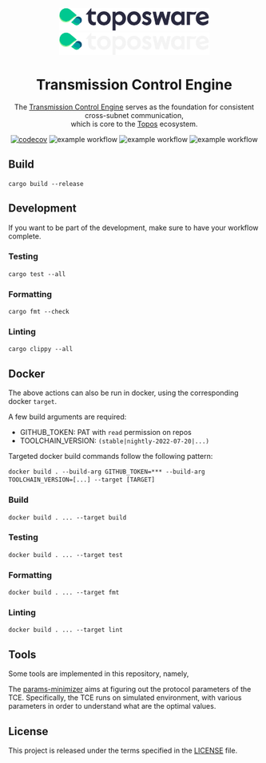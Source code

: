 <div id="top"></div>
<!-- PROJECT LOGO -->
<br />
<div align="center">

  <img src="./.github/assets/logo.png#gh-light-mode-only" alt="Logo" width="300">
  <img src="./.github/assets/logo_dark.png#gh-dark-mode-only" alt="Logo" width="300">

  <h1>Transmission Control Engine</h1>
  
  <p>
    The <a href="https://docs.toposware.com/learn/tce/overview" target="_blank">Transmission Control Engine</a> serves as the foundation for consistent cross-subnet communication, <br/> which is core to the <a href="https://docs.toposware.com/general-overview" target="_blank">Topos</a> ecosystem.
  </p>
  
  [![codecov](https://codecov.io/gh/toposware/tce/branch/main/graph/badge.svg?token=FOH2B2GRL9)](https://codecov.io/gh/toposware/tce)
  ![example workflow](https://github.com/toposware/tce/actions/workflows/test.yml/badge.svg)
  ![example workflow](https://github.com/toposware/tce/actions/workflows/format.yml/badge.svg)
  ![example workflow](https://github.com/toposware/tce/actions/workflows/lint.yml/badge.svg)
</div>

## Build

```shell
cargo build --release
```

## Development

If you want to be part of the development, make sure to have your workflow complete.

### Testing

```
cargo test --all
```

### Formatting

```
cargo fmt --check
```

### Linting

```
cargo clippy --all
```

## Docker

The above actions can also be run in docker, using the corresponding docker `target`.

A few build arguments are required:

- GITHUB_TOKEN: PAT with `read` permission on repos
- TOOLCHAIN_VERSION: `(stable|nightly-2022-07-20|...)`

Targeted docker build commands follow the following pattern:

```
docker build . --build-arg GITHUB_TOKEN=*** --build-arg TOOLCHAIN_VERSION=[...] --target [TARGET]
```

### Build

```
docker build . ... --target build
```

### Testing

```
docker build . ... --target test
```

### Formatting

```
docker build . ... --target fmt
```

### Linting

```
docker build . ... --target lint
```

## Tools

Some tools are implemented in this repository, namely,

The [params-minimizer](./params-minimizer/) aims at figuring out the protocol parameters of the TCE. Specifically, the TCE runs on simulated environment, with various parameters in order to understand what are the optimal values.

## License

This project is released under the terms specified in the [LICENSE](LICENSE) file.
